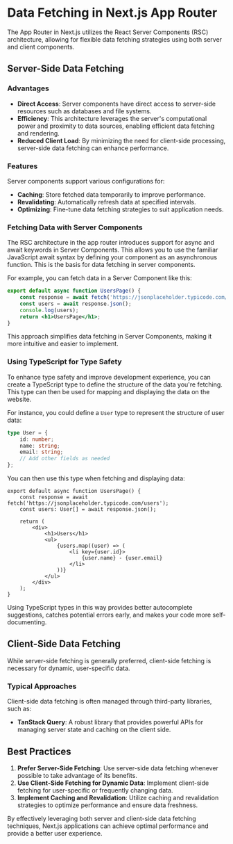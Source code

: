 # Data Fetching in Next.js App Router

The App Router in Next.js utilizes the React Server Components (RSC) architecture, allowing for flexible data fetching strategies using both server and client components.

## Server-Side Data Fetching

### Advantages

-   **Direct Access**: Server components have direct access to server-side resources such as databases and file systems.
-   **Efficiency**: This architecture leverages the server's computational power and proximity to data sources, enabling efficient data fetching and rendering.
-   **Reduced Client Load**: By minimizing the need for client-side processing, server-side data fetching can enhance performance.

### Features

Server components support various configurations for:

-   **Caching**: Store fetched data temporarily to improve performance.
-   **Revalidating**: Automatically refresh data at specified intervals.
-   **Optimizing**: Fine-tune data fetching strategies to suit application needs.

### Fetching Data with Server Components

The RSC architecture in the app router introduces support for async and await keywords in Server Components.
This allows you to use the familiar JavaScript await syntax by defining your component as an asynchronous function.
This is the basis for data fetching in server components.

For example, you can fetch data in a Server Component like this:

```jsx
export default async function UsersPage() {
    const response = await fetch('https://jsonplaceholder.typicode.com/users');
    const users = await response.json();
    console.log(users);
    return <h1>UsersPage</h1>;
}
```

This approach simplifies data fetching in Server Components, making it more intuitive and easier to implement.

### Using TypeScript for Type Safety

To enhance type safety and improve development experience, you can create a TypeScript type to define the structure of the data you're fetching.
This type can then be used for mapping and displaying the data on the website.

For instance, you could define a `User` type to represent the structure of user data:

```typescript
type User = {
    id: number;
    name: string;
    email: string;
    // Add other fields as needed
};
```

You can then use this type when fetching and displaying data:

```tsx
export default async function UsersPage() {
    const response = await fetch('https://jsonplaceholder.typicode.com/users');
    const users: User[] = await response.json();

    return (
        <div>
            <h1>Users</h1>
            <ul>
                {users.map((user) => (
                    <li key={user.id}>
                        {user.name} - {user.email}
                    </li>
                ))}
            </ul>
        </div>
    );
}
```

Using TypeScript types in this way provides better autocomplete suggestions, catches potential errors early, and makes your code more self-documenting.

## Client-Side Data Fetching

While server-side fetching is generally preferred, client-side fetching is necessary for dynamic, user-specific data.

### Typical Approaches

Client-side data fetching is often managed through third-party libraries, such as:

-   **TanStack Query**: A robust library that provides powerful APIs for managing server state and caching on the client side.

## Best Practices

1. **Prefer Server-Side Fetching**: Use server-side data fetching whenever possible to take advantage of its benefits.
2. **Use Client-Side Fetching for Dynamic Data**: Implement client-side fetching for user-specific or frequently changing data.
3. **Implement Caching and Revalidation**: Utilize caching and revalidation strategies to optimize performance and ensure data freshness.

By effectively leveraging both server and client-side data fetching techniques, Next.js applications can achieve optimal performance and provide a better user experience.
